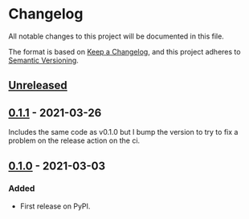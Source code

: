 # Changelog
All notable changes to this project will be documented in this file.

The format is based on [Keep a Changelog](https://keepachangelog.com/en/1.0.0/),
and this project adheres to [Semantic Versioning](https://semver.org/spec/v2.0.0.html).


## [Unreleased]

## [0.1.1] - 2021-03-26
Includes the same code as v0.1.0 but I bump the version to try to fix a problem on
the release action on the ci.

## [0.1.0] - 2021-03-03
### Added
- First release on PyPI.

[Unreleased]: https://github.com/mario-bermonti/stimpool/compare/v0.1.1...HEAD
[0.1.1]: https://github.com/mario-bermonti/stimpool/compare/v0.1.0...v0.1.1
[0.1.0]: https://github.com/mario-bermonti/stimpool/compare/releases/tag/v0.1.0
